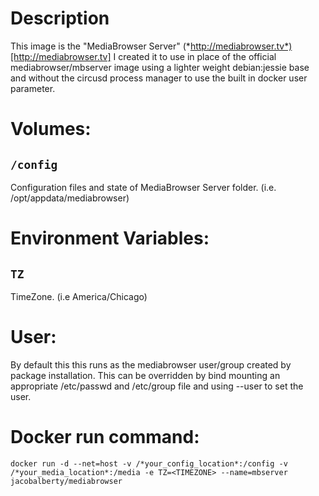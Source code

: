 # Description
This image is the "MediaBrowser Server" (*http://mediabrowser.tv*)[http://mediabrowser.tv]
I created it to use in place of the official mediabrowser/mbserver image using a lighter weight debian:jessie base and without the circusd process manager to use the built in docker user parameter.

# Volumes:

## `/config`

Configuration files and state of MediaBrowser Server folder. (i.e. /opt/appdata/mediabrowser)

# Environment Variables:

## `TZ`

TimeZone. (i.e America/Chicago)

# User:

By default this this runs as the mediabrowser user/group created by package installation.
This can be overridden by bind mounting an appropriate /etc/passwd and /etc/group file and using --user to set the user.

# Docker run command:

```
docker run -d --net=host -v /*your_config_location*:/config -v /*your_media_location*:/media -e TZ=<TIMEZONE> --name=mbserver jacobalberty/mediabrowser

```


